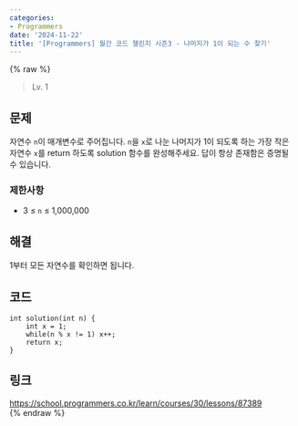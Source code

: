 ```yaml
---
categories:
- Programmers
date: '2024-11-22'
title: '[Programmers] 월간 코드 챌린지 시즌3 - 나머지가 1이 되는 수 찾기'
---
```


{% raw %}
> Lv. 1<br>

## 문제
자연수  `n`이 매개변수로 주어집니다.  `n`을  `x`로 나눈 나머지가 1이 되도록 하는 가장 작은 자연수  `x`를 return 하도록 solution 함수를 완성해주세요. 답이 항상 존재함은 증명될 수 있습니다.

### 제한사항
-   3 ≤  `n`  ≤ 1,000,000

## 해결
1부터 모든 자연수를 확인하면 됩니다.

## 코드
```
int solution(int n) {
    int x = 1;
    while(n % x != 1) x++;
    return x;
}
```

## 링크
https://school.programmers.co.kr/learn/courses/30/lessons/87389<br>
{% endraw %}